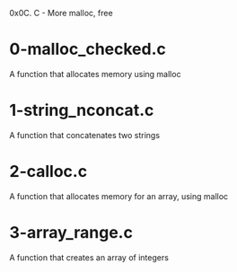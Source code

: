 0x0C. C - More malloc, free

# 0-malloc_checked.c
A function that allocates memory using malloc

# 1-string_nconcat.c
A function that concatenates two strings

# 2-calloc.c
A function that allocates memory for an array, using malloc

# 3-array_range.c
A function that creates an array of integers
